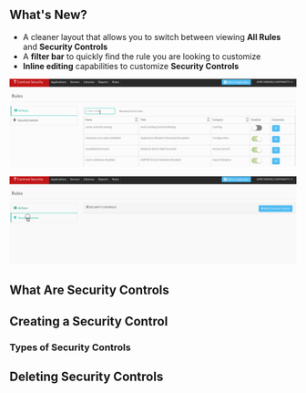<!--
title: "Rules: Security Controls"
description: "Overview of security controls within TeamServer rules"
tags: "TeamServer application security controls"
-->

## What's New?

* A cleaner layout that allows you to switch between viewing **All Rules** and **Security Controls**
* A **filter bar** to quickly find the rule you are looking to customize
* **Inline editing** capabilities to customize **Security Controls**

<a href="assets/images/KB3-b02_1.gif" rel="lightbox" title="Filter Bar"><img class="thumbnail" src="assets/images/KB3-b02_1.gif"/></a>

<a href="assets/images/KB3-b02_2.gif" rel="lightbox" title="Inline Editing"><img class="thumbnail" src="assets/images/KB3-b02_2.gif"/></a>

## What Are Security Controls

## Creating a Security Control

### Types of Security Controls

## Deleting Security Controls
